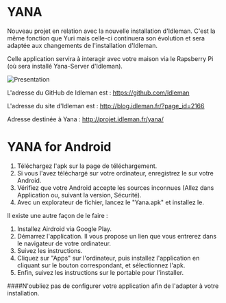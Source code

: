YANA
====

Nouveau projet en relation avec la nouvelle installation d'Idleman. 
C'est la même fonction que Yuri mais celle-ci continuera son évolution et sera adaptée aux changements de l'installation d'Idleman.

Celle application servira à interagir avec votre maison via le Rapsberry Pi (où sera installé Yana-Server d'Idleman).


![Presentation](https://raw.github.com/Etsuni/YANA/master/presentation.png)

L'adresse du GitHub de Idleman est : https://github.com/ldleman

L'adresse du site d'Idleman est : http://blog.idleman.fr/?page_id=2166

Adresse destinée à  Yana : http://projet.idleman.fr/yana/

YANA for Android
====

1. Téléchargez l'apk sur la page de téléchargement.
2. Si vous l'avez téléchargé sur votre ordinateur, enregistrez le sur votre Android.
3. Vérifiez que votre Android accepte les sources inconnues (Allez dans Application ou, suivant la version, Sécurité).
4. Avec un explorateur de fichier, lancez le "Yana.apk" et installez le.

Il existe une autre façon de le faire :

1. Installez Airdroid via Google Play.
2. Démarrez l'application. Il vous propose un lien que vous entrerez dans le navigateur de votre ordinateur.
3. Suivez les instructions.
4. Cliquez sur "Apps" sur l'ordinateur, puis installez l'application en cliquant sur le bouton correspondant, et sélectionnez l'apk.
5. Enfin, suivez les instructions sur le portable pour l'installer. 

####N'oubliez pas de configurer votre application afin de l'adapter à votre installation.
